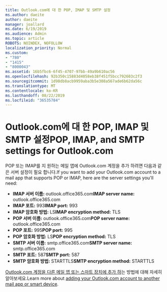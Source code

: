 ```yaml
---
title: Outlook.com에 대 한 POP, IMAP 및 SMTP 설정
ms.author: daeite
author: daeite
manager: joallard
ms.date: 6/19/2019
ms.audience: Admin
ms.topic: article
ROBOTS: NOINDEX, NOFOLLOW
localization_priority: Normal
ms.custom:
- "780"
- "1415"
- "8000043"
ms.assetid: 16b5fbc6-6f45-4707-97bb-49a9b610ac56
ms.openlocfilehash: 92b350c15883d4058eb38f451f5bcc792603c2f3
ms.sourcegitcommit: 1d98db8acb9959aba3b5e308a567ade6b62da56c
ms.translationtype: MT
ms.contentlocale: ko-KR
ms.lasthandoff: 08/22/2019
ms.locfileid: "36535784"
---
```

# <a name="pop-imap-and-smtp-settings-for-outlookcom"></a><span data-ttu-id="da45b-102">Outlook.com에 대 한 POP, IMAP 및 SMTP 설정</span><span class="sxs-lookup"><span data-stu-id="da45b-102">POP, IMAP, and SMTP settings for Outlook.com</span></span>

<span data-ttu-id="da45b-103">POP 또는 IMAP를 지 원하는 메일 앱에 Outlook.com 계정을 추가 하려면 다음과 같은 서버 설정이 필요 합니다.</span><span class="sxs-lookup"><span data-stu-id="da45b-103">If you want to add your Outlook.com account to a mail app that supports POP or IMAP, here are the server settings you'll need:</span></span>
  
- <span data-ttu-id="da45b-104">**IMAP 서버 이름:** outlook.office365.com</span><span class="sxs-lookup"><span data-stu-id="da45b-104">**IMAP server name:** outlook.office365.com</span></span>
- <span data-ttu-id="da45b-105">**IMAP 포트:** 993</span><span class="sxs-lookup"><span data-stu-id="da45b-105">**IMAP port:** 993</span></span>
- <span data-ttu-id="da45b-106">**IMAP 암호화 방법:** LS</span><span class="sxs-lookup"><span data-stu-id="da45b-106">**IMAP encryption method:** TLS</span></span>
- <span data-ttu-id="da45b-107">**POP 서버 이름:** outlook.office365.com</span><span class="sxs-lookup"><span data-stu-id="da45b-107">**POP server name:** outlook.office365.com</span></span>  
- <span data-ttu-id="da45b-108">**POP 포트:** 995</span><span class="sxs-lookup"><span data-stu-id="da45b-108">**POP port:** 995</span></span>  
- <span data-ttu-id="da45b-109">**POP 암호화 방법:** LS</span><span class="sxs-lookup"><span data-stu-id="da45b-109">**POP encryption method:** TLS</span></span>  
- <span data-ttu-id="da45b-110">**SMTP 서버 이름:** smtp.office365.com</span><span class="sxs-lookup"><span data-stu-id="da45b-110">**SMTP server name:** smtp.office365.com</span></span>
- <span data-ttu-id="da45b-111">**SMTP 포트:** 587</span><span class="sxs-lookup"><span data-stu-id="da45b-111">**SMTP port:** 587</span></span>
- <span data-ttu-id="da45b-112">**SMTP 암호화 방법:** STARTTLS</span><span class="sxs-lookup"><span data-stu-id="da45b-112">**SMTP encryption method:** STARTTLS</span></span>

<span data-ttu-id="da45b-113">[Outlook.com 계정을 다른 메일 앱 또는 스마트 장치에 추가 하](https://support.office.com/article/73f3b178-0009-41ae-aab1-87b80fa94970?wt.mc_id=Office_Outlook_com_Alchemy)는 방법에 대해 자세히 알아보세요.</span><span class="sxs-lookup"><span data-stu-id="da45b-113">Learn more about [adding your Outlook.com account to another mail app or smart device](https://support.office.com/article/73f3b178-0009-41ae-aab1-87b80fa94970?wt.mc_id=Office_Outlook_com_Alchemy).</span></span>